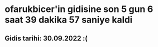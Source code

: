 # ofarukbicer'in gidisine son 5 gun 6 saat 39 dakika 57 saniye kaldi

## Gidis tarihi: 30.09.2022 :(